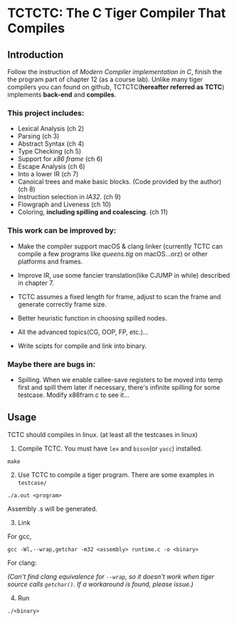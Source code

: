 # TCTCTC: The C Tiger Compiler That Compiles

## Introduction

 Follow the instruction of *Modern Compiler implementation in C*, finish the the program part of chapter 12 (as a course lab). Unlike many tiger compilers you can found on github, TCTCTC(**hereafter referred as TCTC**) implements **back-end** and **compiles**.

### This project includes:

- Lexical Analysis (ch 2)
- Parsing (ch 3)
- Abstract Syntax (ch 4)
- Type Checking (ch 5)
- Support for *x86 frame* (ch 6)
- Escape Analysis (ch 6)
- Into a lower IR (ch 7)
- Canoical trees and make basic blocks. (Code provided by the author) (ch 8)
- Instruction selection in *IA32*. (ch 9)
- Flowgraph and Liveness (ch 10)
- Coloring, **including spilling and coalescing**. (ch 11)

### This work can be improved by:

- Make the compiler support macOS & clang linker (currently TCTC can compile a few programs like *queens.tig* on macOS...orz) or other platforms and frames.

- Improve IR, use some fancier translation(like CJUMP in while) described in chapter 7.

- TCTC assumes a fixed length for frame, adjust to scan the frame and generate correctly frame size.

- Better heuristic function in choosing spilled nodes.

- All the advanced topics(CG, OOP, FP, etc.)...

- Write scipts for compile and link into binary.

### Maybe there are bugs in:
- Spilling. When we enable callee-save registers to be moved into temp first and spill them later if necessary, there's infinite spilling for some testcase. Modify x86fram.c to see it...

## Usage

TCTC should compiles in linux. (at least all the testcases in linux)

1. Compile TCTC. You must have `lex` and `bison`(or `yacc`) installed.

 ```
 make
 ```

2. Use TCTC to compile a tiger program. There are some examples in `testcase/`

 ```
 ./a.out <program>
 ```

 Assembly <program>.s will be generated.

3. Link

 For gcc,

 ```
 gcc -Wl,--wrap,getchar -m32 <assembly> runtime.c -o <binary>
 ```

 For clang: 

 *(Can't find clang equivalence for `--wrap`, so it doesn't work when tiger source calls `getchar()`. If a workaround is found, please issue.)*


4. Run

 ```
 ./<binary>
 ```



